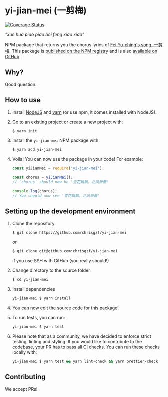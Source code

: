 # yi-jian-mei (一剪梅)

[![Coverage Status](https://coveralls.io/repos/github/chrisgzf/yi-jian-mei/badge.svg?branch=master)](https://coveralls.io/github/chrisgzf/yi-jian-mei?branch=master)

_"xue hua piao piao bei feng xiao xiao"_

NPM package that returns you the chorus lyrics of [Fei Yu-ching's song, 一剪梅](https://www.youtube.com/watch?v=W8x4m-qpmJ8). This package is [published on the NPM registry](https://www.npmjs.com/package/yi-jian-mei) and is also [available on GitHub](https://github.com/chrisgzf/yi-jian-mei).

## Why?

Good question.

## How to use

1. Install [NodeJS](https://nodejs.org/en/download/package-manager/) and [yarn](https://yarnpkg.com/getting-started/install) (or use npm, it comes installed with NodeJS).

1. Go to an existing project or create a new project with:

   ```bash
   $ yarn init
   ```

1. Install the `yi-jian-mei` NPM package with:

   ```bash
   $ yarn add yi-jian-mei
   ```

1. Voila! You can now use the package in your code! For example:

   ```javascript
   const yiJianMei = require('yi-jian-mei');

   const chorus = yiJianMei();
   // `chorus` should now be '雪花飘飘，北风萧萧'

   console.log(chorus);
   // You should now see '雪花飘飘，北风萧萧'
   ```

## Setting up the development environment

1.  Clone the repository

    ```bash
    $ git clone https://github.com/chrisgzf/yi-jian-mei
    ```

    or

    ```bash
    $ git clone git@github.com:chrisgzf/yi-jian-mei
    ```

    if you use SSH with GitHub (you really should!)

1.  Change directory to the source folder

    ```bash
    $ cd yi-jian-mei
    ```

1.  Install dependencies

    ```bash
    yi-jian-mei $ yarn install
    ```

1.  You can now edit the source code for this package!

1.  To run tests, you can run:

    ```bash
    yi-jian-mei $ yarn test
    ```

1.  Please note that as a community, we have decided to enforce strict testing, linting and styling. If you would like to contribute to the codebase, your PR
    has to pass all CI checks. You can run these checks locally with:

    ```bash
    yi-jian-mei $ yarn test && yarn lint-check && yarn prettier-check
    ```

## Contributing

We accept PRs!
